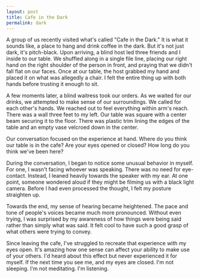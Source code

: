 ```yaml
---
layout: post
title: Cafe in the Dark
permalink: dark
---
```


A group of us recently visited what's called "Cafe in the Dark." It is what it sounds like, a place to hang and drink coffee in the dark. But it's not just dark, it's pitch-black. Upon arriving, a blind host led three friends and I inside to our table. We shuffled along in a single file line, placing our right hand on the right shoulder of the person in front, and praying that we didn't fall flat on our faces. Once at our table, the host grabbed my hand and placed it on what was allegedly a chair. I felt the entire thing up with both hands before trusting it enough to sit.

A few moments later, a blind waitress took our orders. As we waited for our drinks, we attempted to make sense of our surroundings. We called for each other's hands. We reached out to feel everything within arm's reach. There was a wall three feet to my left. Our table was square with a center beam securing it to the floor. There was plastic trim lining the edges of the table and an empty vase velcroed down in the center.

Our conversation focused on the experience at hand. Where do you think our table is in the cafe? Are your eyes opened or closed? How long do you think we've been here?

During the conversation, I began to notice some unusual behavior in myself. For one, I wasn't facing whoever was speaking. There was no need for eye-contact. Instead, I leaned heavily towards the speaker with my ear. At one point, someone wondered aloud if they might be filming us with a black light camera. Before I had even processed the thought, I felt my posture straighten up.

Towards the end, my sense of hearing became heightened. The pace and tone of people's voices became much more pronounced. Without even trying, I was surprised by my awareness of how things were being said rather than simply what was said. It felt cool to have such a good grasp of what others were trying to convey.

Since leaving the cafe, I've struggled to recreate that experience with my eyes open. It's amazing how one sense can affect your ability to make use of your others. I'd heard about this effect but never experienced it for myself. If the next time you see me, and my eyes are closed. I'm not sleeping. I'm not meditating. I'm listening.

